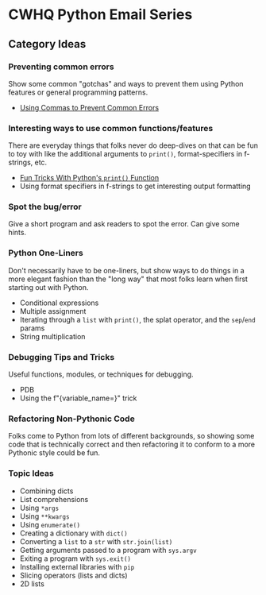 # CWHQ Python Email Series

## Category Ideas

### Preventing common errors

Show some common "gotchas" and ways to prevent them using Python features or general programming patterns.

- [Using Commas to Prevent Common Errors](emails/01__using-trailing-commas-to-prevent-common-errors.md)

### Interesting ways to use common functions/features 

There are everyday things that folks never do deep-dives on that can be fun to toy with like the additional arguments to `print()`, format-specifiers in f-strings, etc.

- [Fun Tricks With Python's `print()` Function](emails/02__fun-tricks-with-the-print-function.md) 
- Using format specifiers in f-strings to get interesting output formatting

### Spot the bug/error

Give a short program and ask readers to spot the error. Can give some hints.

### Python One-Liners

Don't necessarily have to be one-liners, but show ways to do things in a more elegant fashion than the "long way" that most folks learn when first starting out with Python.

- Conditional expressions
- Multiple assignment
- Iterating through a `list` with `print()`, the splat operator, and the `sep`/`end` params
- String multiplication

### Debugging Tips and Tricks

Useful functions, modules, or techniques for debugging.

- PDB
- Using the f"{variable_name=}" trick

### Refactoring Non-Pythonic Code

Folks come to Python from lots of different backgrounds, so showing some code that is technically correct and then refactoring it to conform to a more Pythonic style could be fun.


### Topic Ideas

- Combining dicts
- List comprehensions
- Using `*args`
- Using `**kwargs`
- Using `enumerate()`
- Creating a dictionary with `dict()`
- Converting a `list` to a `str` with `str.join(list)`
- Getting arguments passed to a program with `sys.argv`
- Exiting a program with `sys.exit()`
- Installing external libraries with `pip`
- Slicing operators (lists and dicts)
- 2D lists

